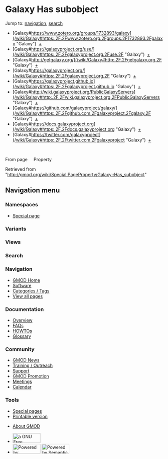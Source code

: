 <div id="mw-page-base" class="noprint">

</div>

<div id="mw-head-base" class="noprint">

</div>

<div id="content" class="mw-body" role="main">

<span id="top"></span>

<div id="mw-js-message" style="display:none;">

</div>



# <span dir="auto">Galaxy Has subobject</span>

<div id="bodyContent">

<div id="contentSub">

</div>

<div id="jump-to-nav" class="mw-jump">

Jump to: [navigation](#mw-navigation), [search](#p-search)

</div>

<div id="mw-content-text">

  

- [Galaxy#https://www.zotero.org/groups/1732893/galaxy](/wiki/Galaxy#https:.2F.2Fwww.zotero.org.2Fgroups.2F1732893.2Fgalaxy "Galaxy")
   <span class="smwbrowse">[+](/wiki/Special:Browse/Galaxy-23https:-2F-2Fwww.zotero.org-2Fgroups-2F1732893-2Fgalaxy "Special:Browse/Galaxy-23https:-2F-2Fwww.zotero.org-2Fgroups-2F1732893-2Fgalaxy")</span>
- [Galaxy#https://galaxyproject.org/use/](/wiki/Galaxy#https:.2F.2Fgalaxyproject.org.2Fuse.2F "Galaxy")
   <span class="smwbrowse">[+](/wiki/Special:Browse/Galaxy-23https:-2F-2Fgalaxyproject.org-2Fuse-2F "Special:Browse/Galaxy-23https:-2F-2Fgalaxyproject.org-2Fuse-2F")</span>
- [Galaxy#http://getgalaxy.org/](/wiki/Galaxy#http:.2F.2Fgetgalaxy.org.2F "Galaxy")
   <span class="smwbrowse">[+](/wiki/Special:Browse/Galaxy-23http:-2F-2Fgetgalaxy.org-2F "Special:Browse/Galaxy-23http:-2F-2Fgetgalaxy.org-2F")</span>
- [Galaxy#https://galaxyproject.org/](/wiki/Galaxy#https:.2F.2Fgalaxyproject.org.2F "Galaxy")
   <span class="smwbrowse">[+](/wiki/Special:Browse/Galaxy-23https:-2F-2Fgalaxyproject.org-2F "Special:Browse/Galaxy-23https:-2F-2Fgalaxyproject.org-2F")</span>
- [Galaxy#https://galaxyproject.github.io](/wiki/Galaxy#https:.2F.2Fgalaxyproject.github.io "Galaxy")
   <span class="smwbrowse">[+](/wiki/Special:Browse/Galaxy-23https:-2F-2Fgalaxyproject.github.io "Special:Browse/Galaxy-23https:-2F-2Fgalaxyproject.github.io")</span>
- [Galaxy#http://wiki.galaxyproject.org/PublicGalaxyServers](/wiki/Galaxy#http:.2F.2Fwiki.galaxyproject.org.2FPublicGalaxyServers "Galaxy")
   <span class="smwbrowse">[+](/wiki/Special:Browse/Galaxy-23http:-2F-2Fwiki.galaxyproject.org-2FPublicGalaxyServers "Special:Browse/Galaxy-23http:-2F-2Fwiki.galaxyproject.org-2FPublicGalaxyServers")</span>
- [Galaxy#https://github.com/galaxyproject/galaxy/](/wiki/Galaxy#https:.2F.2Fgithub.com.2Fgalaxyproject.2Fgalaxy.2F "Galaxy")
   <span class="smwbrowse">[+](/wiki/Special:Browse/Galaxy-23https:-2F-2Fgithub.com-2Fgalaxyproject-2Fgalaxy-2F "Special:Browse/Galaxy-23https:-2F-2Fgithub.com-2Fgalaxyproject-2Fgalaxy-2F")</span>
- [Galaxy#https://docs.galaxyproject.org](/wiki/Galaxy#https:.2F.2Fdocs.galaxyproject.org "Galaxy")
   <span class="smwbrowse">[+](/wiki/Special:Browse/Galaxy-23https:-2F-2Fdocs.galaxyproject.org "Special:Browse/Galaxy-23https:-2F-2Fdocs.galaxyproject.org")</span>
- [Galaxy#https://twitter.com/galaxyproject](/wiki/Galaxy#https:.2F.2Ftwitter.com.2Fgalaxyproject "Galaxy")
   <span class="smwbrowse">[+](/wiki/Special:Browse/Galaxy-23https:-2F-2Ftwitter.com-2Fgalaxyproject "Special:Browse/Galaxy-23https:-2F-2Ftwitter.com-2Fgalaxyproject")</span>

 

From page     Property

</div>

<div class="printfooter">

Retrieved from
"<http://gmod.org/wiki/Special:PageProperty/Galaxy::Has_subobject>"

</div>

<div id="catlinks" class="catlinks catlinks-allhidden">

</div>

<div class="visualClear">

</div>

</div>

</div>

<div id="mw-navigation">

## Navigation menu

<div id="mw-head">



<div id="left-navigation">

<div id="p-namespaces" class="vectorTabs" role="navigation"
aria-labelledby="p-namespaces-label">

### Namespaces

- <span id="ca-nstab-special">[Special
  page](/wiki/Special:PageProperty/Galaxy::Has_subobject "This is a special page, you cannot edit the page itself")</span>

</div>

<div id="p-variants" class="vectorMenu emptyPortlet" role="navigation"
aria-labelledby="p-variants-label">

### 

### Variants[](#)

<div class="menu">

</div>

</div>

</div>

<div id="right-navigation">

<div id="p-views" class="vectorTabs emptyPortlet" role="navigation"
aria-labelledby="p-views-label">

### Views

</div>



</div>

<div id="p-search" role="search">

### Search

<div id="simpleSearch">

</div>

</div>

</div>

</div>

<div id="mw-panel">

<div id="p-logo" role="banner">

<a href="/wiki/Main_Page"
style="background-image: url(http://gmod.org/images/GMOD-cogs.png);"
title="Visit the main page"></a>

</div>

<div id="p-Navigation" class="portal" role="navigation"
aria-labelledby="p-Navigation-label">

### Navigation

<div class="body">

- <span id="n-GMOD-Home">[GMOD Home](/wiki/Main_Page)</span>
- <span id="n-Software">[Software](/wiki/GMOD_Components)</span>
- <span id="n-Categories-.2F-Tags">[Categories /
  Tags](/wiki/Categories)</span>
- <span id="n-View-all-pages">[View all
  pages](/wiki/Special:AllPages)</span>

</div>

</div>

<div id="p-Documentation" class="portal" role="navigation"
aria-labelledby="p-Documentation-label">

### Documentation

<div class="body">

- <span id="n-Overview">[Overview](/wiki/Overview)</span>
- <span id="n-FAQs">[FAQs](/wiki/Category:FAQ)</span>
- <span id="n-HOWTOs">[HOWTOs](/wiki/Category:HOWTO)</span>
- <span id="n-Glossary">[Glossary](/wiki/Glossary)</span>

</div>

</div>

<div id="p-Community" class="portal" role="navigation"
aria-labelledby="p-Community-label">

### Community

<div class="body">

- <span id="n-GMOD-News">[GMOD News](/wiki/GMOD_News)</span>
- <span id="n-Training-.2F-Outreach">[Training /
  Outreach](/wiki/Training_and_Outreach)</span>
- <span id="n-Support">[Support](/wiki/Support)</span>
- <span id="n-GMOD-Promotion">[GMOD
  Promotion](/wiki/GMOD_Promotion)</span>
- <span id="n-Meetings">[Meetings](/wiki/Meetings)</span>
- <span id="n-Calendar">[Calendar](/wiki/Calendar)</span>

</div>

</div>

<div id="p-tb" class="portal" role="navigation"
aria-labelledby="p-tb-label">

### Tools

<div class="body">

- <span id="t-specialpages"><a href="/wiki/Special:SpecialPages" accesskey="q"
  title="A list of all special pages [q]">Special pages</a></span>
- <span id="t-print"><a
  href="/mediawiki/index.php?title=Special:PageProperty/Galaxy::Has_subobject&amp;printable=yes"
  rel="alternate" accesskey="p"
  title="Printable version of this page [p]">Printable version</a></span>

</div>

</div>

</div>

</div>

<div id="footer" role="contentinfo">

- <span id="footer-places-about">[About
  GMOD](/wiki/GMOD:About "GMOD:About")</span>

<!-- -->

- <span id="footer-copyrightico">[<img src="http://www.gnu.org/graphics/gfdl-logo-small.png" width="88"
  height="31" alt="a GNU Free Documentation License" />](http://www.gnu.org/licenses/fdl-1.3.html)</span>
- <span id="footer-poweredbyico">[<img src="/mediawiki/skins/common/images/poweredby_mediawiki_88x31.png"
  width="88" height="31" alt="Powered by MediaWiki" />](//www.mediawiki.org/)
  [<img
  src="/mediawiki/extensions/SemanticMediaWiki/includes/../resources/images/smw_button.png"
  width="88" height="31" alt="Powered by Semantic MediaWiki" />](https://www.semantic-mediawiki.org/wiki/Semantic_MediaWiki)</span>

<div style="clear:both">

</div>

</div>
